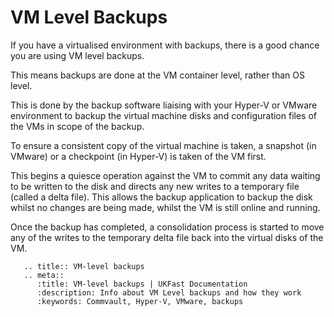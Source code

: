 # VM Level Backups

If you have a virtualised environment with backups, there is a good chance you are using VM level backups.

This means backups are done at the VM container level, rather than OS level.

This is done by the backup software liaising with your Hyper-V or VMware environment to backup the virtual machine disks and configuration files of the VMs in scope of the backup.

To ensure a consistent copy of the virtual machine is taken, a snapshot (in VMware) or a checkpoint (in Hyper-V) is taken of the VM first.

This begins a quiesce operation against the VM to commit any data waiting to be written to the disk and directs any new writes to a temporary file (called a delta file). This allows the backup application to backup the disk whilst no changes are being made, whilst the VM is still online and running.

Once the backup has completed, a consolidation process is started to move any of the writes to the temporary delta file back into the virtual disks of the VM.

```eval_rst
   .. title:: VM-level backups
   .. meta::
      :title: VM-level backups | UKFast Documentation
      :description: Info about VM Level backups and how they work
      :keywords: Commvault, Hyper-V, VMware, backups
```
